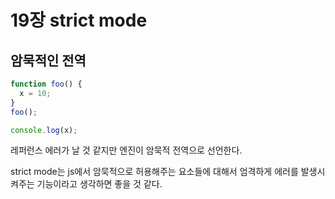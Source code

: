 # 19장 strict mode

## 암묵적인 전역

```js
function foo() {
  x = 10;
}
foo();

console.log(x);
```

레퍼런스 에러가 날 것 같지만 엔진이 암묵적 전역으로 선언한다.

strict mode는 js에서 암묵적으로 허용해주는 요소들에 대해서 엄격하게 에러를 발생시켜주는 기능이라고 생각하면 좋을 것 같다.
